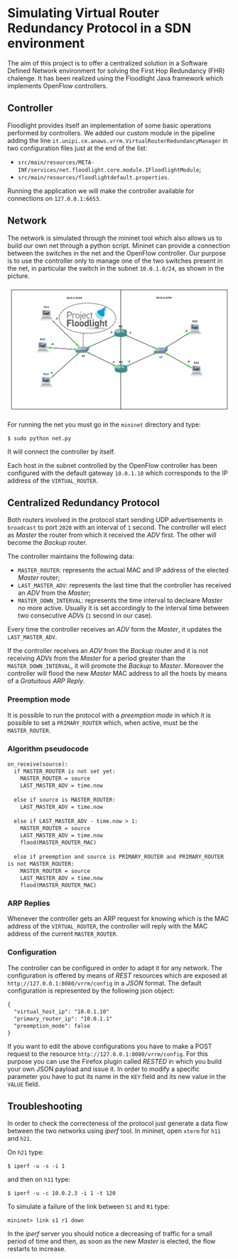 # Simulating Virtual Router Redundancy Protocol in a SDN environment

The aim of this project is to offer a centralized solution in a Software Defined Network environment for solving the First Hop Redundancy (FHR) chalenge. It has been realized using the Floodlight Java framework which implements OpenFlow controllers.

## Controller

Floodlight provides itself an implementation of some basic operations performed by controllers. We added our custom module in the pipeline adding the line `it.unipi.ce.anaws.vrrm.VirtualRouterRedundancyManager` in two configuration files just at the end of the list:
  - `src/main/resources/META-INF/services/net.floodlight.core.module.IFloodlightModule`;
  - `src/main/resources/floodlightdefault.properties`.
  
Running the application we will make the controller available for connections on `127.0.0.1:6653`.

## Network
The network is simulated through the mininet tool which also allows us to build our own net through a python script. Mininet can provide a connection between the switches in the net and the OpenFlow controller. Our purpose is to use the controller only to manage one of the two switches present in the net, in particular the switch in the subnet `10.0.1.0/24`, as shown in the picture.

![Network](/doc/img/vrrm.png)

For running the net you must go in the `mininet` directory and type:
```
$ sudo python net.py
```
It will connect the controller by itself.

Each host in the subnet controlled by the OpenFlow controller has been configured with the default gateway `10.0.1.10` which corresponds to the IP address of the `VIRTUAL_ROUTER`.

## Centralized Redundancy Protocol

Both routers involved in the protocol start sending UDP advertisements in `broadcast` to port `2020` with an interval of `1` second. The controller will elect as _Master_ the router from which it received the _ADV_ first. The other will become the _Backup_ router. 

The controller maintains the following data:
- `MASTER_ROUTER`: represents the actual MAC and IP address of the elected _Master_ router;
- `LAST_MASTER_ADV`: represents the last time that the controller has received an _ADV_ from the _Master_;
- `MASTER_DOWN_INTERVAL`: represents the time interval to decleare _Master_ no more active. Usually it is set accordingly to the interval time between two consecutive _ADVs_ (`1` second in our case).

Every time the controller receives an _ADV_ form the _Master_, it updates the `LAST_MASTER_ADV`.

If the controller receives an _ADV_ from the _Backup_ router and it is not receiving _ADVs_ from the _Master_ for a period greater than the `MASTER_DOWN_INTERVAL`, it will promote the _Backup_ to _Master_. Moreover the controller will flood the new _Master_ MAC address to all the hosts by means of a _Gratuitous ARP Reply_.

### Preemption mode

It is possible to run the protocol with a _preemption mode_ in which it is possible to set a `PRIMARY_ROUTER` which, when active, must be the `MASTER_ROUTER`.


### Algorithm pseudocode

```
on_receive(source):
  if MASTER_ROUTER is not set yet:
    MASTER_ROUTER = source
    LAST_MASTER_ADV = time.now
    
  else if source is MASTER_ROUTER:
    LAST_MASTER_ADV = time.now
    
  else if LAST_MASTER_ADV - time.now > 1:
    MASTER_ROUTER = source
    LAST_MASTER_ADV = time.now
    flood(MASTER_ROUTER_MAC)
    
  else if preemption and source is PRIMARY_ROUTER and PRIMARY_ROUTER is not MASTER_ROUTER:
    MASTER_ROUTER = source
    LAST_MASTER_ADV = time.now
    flood(MASTER_ROUTER_MAC)
```

### ARP Replies

Whenever the controller gets an ARP request for knowing which is the MAC address of the `VIRTUAL_ROUTER`, the controller will reply with the MAC address of the current `MASTER_ROUTER`.

### Configuration

The controller can be configured in order to adapt it for any network. The configuration is offered by means of _REST_ resources which are exposed at `http://127.0.0.1:8080/vrrm/config` in a _JSON_ format.
The default configuration is represented by the following json object:

```
{
  "virtual_host_ip": "10.0.1.10"
  "primary_router_ip": "10.0.1.1"
  "preemption_mode": false
}
```

If you want to edit the above configurations you have to make a POST request to the resource `http://127.0.0.1:8080/vrrm/config`. For this purpose you can use the Firefox plugin called _RESTED_ in which you build your own JSON payload and issue it.
In order to modify a specific parameter you have to put its name in the `KEY` field and its new value in the `VALUE` field.

## Troubleshooting

In order to check the correcteness of the protocol just generate a data flow between the two networks using _iperf_ tool. In mininet, open `xterm` for `h11` and `h21`. 

On `h21` type:

```
$ iperf -u -s -i 1
```

and then on `h11` type:

```
$ iperf -u -c 10.0.2.3 -i 1 -t 120
```

To simulate a failure of the link between `S1` and `R1` type:

```
mininet> link s1 r1 down
```

In the _iperf_ server you should notice a decreasing of traffic for a small period of time and then, as soon as the new _Master_ is elected, the flow restarts to increase.

